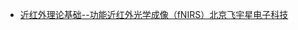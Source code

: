 - [近红外理论基础--功能近红外光学成像（fNIRS）北京飞宇星电子科技](https://www.bilibili.com/video/BV19E411s7YD?vd_source=025a435f75f64171dd9cd96896be80a4)